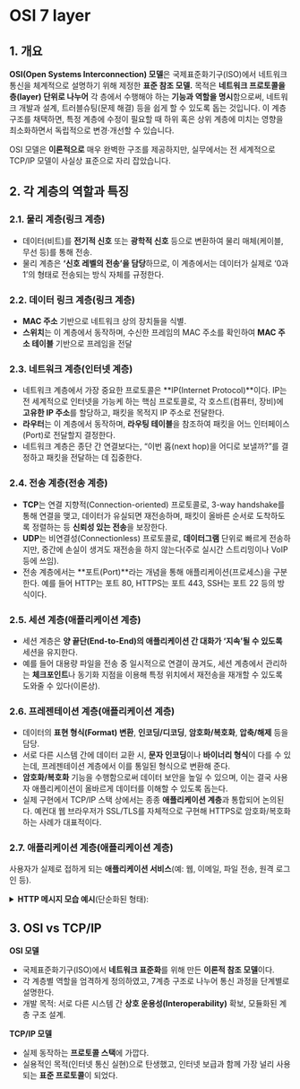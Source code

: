 # OSI 7 layer

## 1. 개요

**OSI(Open Systems Interconnection) 모델**은 국제표준화기구(ISO)에서 네트워크 통신을 체계적으로 설명하기 위해 제정한 **표준 참조 모델.** 목적은 **네트워크 프로토콜을 층(layer) 단위로 나누어** 각 층에서 수행해야 하는 **기능과 역할을 명시**함으로써, 네트워크 개발과 설계, 트러블슈팅(문제 해결) 등을 쉽게 할 수 있도록 돕는 것입니다. 이 계층 구조를 채택하면, 특정 계층에 수정이 필요할 때 하위 혹은 상위 계층에 미치는 영향을 최소화하면서 독립적으로 변경·개선할 수 있습니다.

OSI 모델은 **이론적으로** 매우 완벽한 구조를 제공하지만, 실무에서는 전 세계적으로 TCP/IP 모델이 사실상 표준으로 자리 잡았습니다.



## 2. 각 계층의 역할과 특징

### 2.1. 물리 계층(링크 계층)

* 데이터(비트)를 **전기적 신호** 또는 **광학적 신호** 등으로 변환하여 물리 매체(케이블, 무선 등)를 통해 전송.
* 물리 계층은 **‘신호 레벨의 전송’을 담당**하므로, 이 계층에서는 데이터가 실제로 ‘0과 1’의 형태로 전송되는 방식 자체를 규정한다.

### 2.2. 데이터 링크 계층(링크 계층)

* **MAC 주소** 기반으로 네트워크 상의 장치들을 식별.
* **스위치**는 이 계층에서 동작하며, 수신한 프레임의 MAC 주소를 확인하여 **MAC 주소 테이블** 기반으로 프레임을 전달

### 2.3. 네트워크 계층(인터넷 계층)

* 네트워크 계층에서 가장 중요한 프로토콜은 \*\*IP(Internet Protocol)\*\*이다. IP는 전 세계적으로 인터넷을 가능케 하는 핵심 프로토콜로, 각 호스트(컴퓨터, 장비)에 **고유한 IP 주소**를 할당하고, 패킷을 목적지 IP 주소로 전달한다.
* **라우터**는 이 계층에서 동작하며, **라우팅 테이블**을 참조하여 패킷을 어느 인터페이스(Port)로 전달할지 결정한다.
* 네트워크 계층은 종단 간 연결보다는, “이번 홉(next hop)을 어디로 보낼까?”를 결정하고 패킷을 전달하는 데 집중한다.

### 2.4. 전송 계층(전송 계층)

* **TCP**는 연결 지향적(Connection-oriented) 프로토콜로, 3-way handshake를 통해 연결을 맺고, 데이터가 유실되면 재전송하며, 패킷이 올바른 순서로 도착하도록 정렬하는 등 **신뢰성 있는 전송**을 보장한다.
* **UDP**는 비연결성(Connectionless) 프로토콜로, **데이터그램** 단위로 빠르게 전송하지만, 중간에 손실이 생겨도 재전송을 하지 않는다(주로 실시간 스트리밍이나 VoIP 등에 쓰임).
* 전송 계층에서는 \*\*포트(Port)\*\*라는 개념을 통해 애플리케이션(프로세스)을 구분한다. 예를 들어 HTTP는 포트 80, HTTPS는 포트 443, SSH는 포트 22 등의 방식이다.

### 2.5. 세션 계층(애플리케이션 계층)

* 세션 계층은 **양 끝단(End-to-End)의 애플리케이션 간 대화가 ‘지속’될 수 있도록** 세션을 유지한다.
* 예를 들어 대용량 파일을 전송 중 일시적으로 연결이 끊겨도, 세션 계층에서 관리하는 **체크포인트**나 동기화 지점을 이용해 특정 위치에서 재전송을 재개할 수 있도록 도와줄 수 있다(이론상).

### 2.6. 프레젠테이션 계층(애플리케이션 계층)

* 데이터의 **표현 형식(Format) 변환**, **인코딩/디코딩**, **암호화/복호화**, **압축/해제** 등을 담당.
* 서로 다른 시스템 간에 데이터 교환 시, **문자 인코딩**이나 **바이너리 형식**이 다를 수 있는데, 프레젠테이션 계층에서 이를 통일된 형식으로 변환해 준다.
* **암호화/복호화** 기능을 수행함으로써 데이터 보안을 높일 수 있으며, 이는 결국 사용자 애플리케이션이 올바르게 데이터를 이해할 수 있도록 돕는다.
* 실제 구현에서 TCP/IP 스택 상에서는 종종 **애플리케이션 계층**과 통합되어 논의된다. 예컨대 웹 브라우저가 SSL/TLS를 자체적으로 구현해 HTTPS로 암호화/복호화하는 사례가 대표적이다.

### 2.7. 애플리케이션 계층(애플리케이션 계층)

사용자가 실제로 접하게 되는 **애플리케이션 서비스**(예: 웹, 이메일, 파일 전송, 원격 로그인 등).

<details>

<summary><strong>HTTP 메시지 모습 예시</strong>(단순화된 형태):</summary>

\[Request] GET /index.html HTTP/1.1 \
Host: www.example.com \
User-Agent: Mozilla/5.0 ... \
Accept: text/html

\[Response] \
HTTP/1.1 200 OK \
Content-Type: text/html \
Content-Length: 1234

\<html>\
&#x20;   \<head> ... \</head>\
&#x20;   \<body> ... \</body>\
\</html>

</details>





## 3. OSI vs TCP/IP

**OSI 모델**

* 국제표준화기구(ISO)에서 **네트워크 표준화**를 위해 만든 **이론적 참조 모델**이다.
* 각 계층별 역할을 엄격하게 정의하였고, 7계층 구조로 나누어 통신 과정을 단계별로 설명한다.
* 개발 목적: 서로 다른 시스템 간 **상호 운용성(Interoperability)** 확보, 모듈화된 계층 구조 설계.

**TCP/IP 모델**

* 실제 동작하는 **프로토콜 스택**에 가깝다.
* 실용적인 목적(인터넷 통신 실현)으로 탄생했고, 인터넷 보급과 함께 가장 널리 사용되는 **표준 프로토콜**이 되었다.





